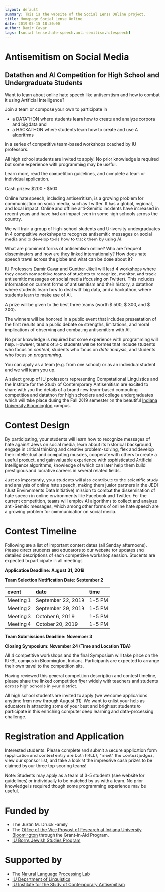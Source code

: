 ```yaml
---
layout: default
summary: This is the website of the Social Lense Online project.
title: Homepage Social Lense Online
date: 2019-05-15 18:30:00
author: Damir Cavar
tags: [social lense,hate-speech,anti-semitism,hatespeech]
---
```


# Antisemitism on Social Media

## Datathon and AI Competition for High School and Undergraduate Students

Want to learn about online hate speech like antisemitism and how to combat it using Artificial Intelligence?

Join a team or compose your own to participate in

- a DATATHON where students learn how to create and analyze corpora and big data and
- a HACKATHON where students learn how to create and use AI algorithms

in a series of competitive team-based workshops coached by IU professors.

All high school students are invited to apply! No prior knowledge is required but some experience with programming may be useful.

Learn more, read the competition guidelines, and complete a team or individual application.

Cash prizes: $200 - $500

Online hate speech, including antisemitism, is a growing problem for communication on social media, such as Twitter. It has a global, regional, and local impact. Online and offline anti-Semitic incidents have increased in recent years and have had an impact even in some high schools across the country. 

We will train a group of high-school students and University undergraduates in 4 competitive workshops to recognize antisemitic messages on social media and to develop tools how to track them by using AI.

What are prominent forms of antisemtism online?  Who are frequent disseminators and how are they linked internationally?  How does hate speech travel across the globe and what can be done about it?

IU Professors [Damir Cavar](http://damir.cavar.me/) and [Gunther Jikeli](https://isca.indiana.edu/about/faculty/jikeli-gunther.html) will lead 4 workshops where they coach competitive teams of students to recognize, monitor, and track antisemitic messages on social media (focusing on Twitter). This includes information on current forms of antisemitism and their history, a datathon where students learn how to deal with big data, and a hackathon, where students learn to make use of AI.

A prize will be given to the best three teams (worth $ 500, $ 300, and $ 200).

The winners will be honored in a public event that includes presentation of the first results and a public debate on strengths, limitations, and moral implications of observing and combating antisemitism with AI.



No prior knowledge is required but some experience with programming will help. However, teams of 3-5 students will be formed that include students who focus on *content*, students who focus on *data analysis*, and students who focus on *programming*.

You can apply as a team (e.g. from one school) or as an individual student and we will team you up.


A select group of IU professors representing Computational Linguistics and the Institute for the Study of Contemporary Antisemitism are excited to share with you the details of a brand new team-based computing competition and datathon for high schoolers and college undergraduates which will take place during the Fall 2019 semester on the beautiful [Indiana University Bloomington](https://www.indiana.edu/) campus. 


# Contest Design

By participating, your students will learn how to recognize messages of hate against Jews on social media, learn about its historical background, engage in critical thinking and creative problem-solving, flex and develop their intellectual and computing muscles, cooperate with others to create a useful product, and gain valuable experience with sophisticated Artificial Intelligence algorithms, knowledge of which can later help them build prestigious and lucrative careers in several related fields.

Just as importantly, your students will also contribute to the scientific study and analysis of online hate speech, making them junior partners in the JEDI (Just Environments Data Initiative) mission to combat the dissemination of hate speech in online environments like Facebook and Twitter. For the current competition, teams will employ AI algorithms to collect and analyze anti-Semitic messages, which among other forms of online hate speech are a growing problem for communication on social media.


# Contest Timeline

Following are a list of important contest dates (all Sunday afternoons). Please direct students and educators to our website for updates and detailed descriptions of each competitive workshop session. Students are expected to participate in all meetings.

**Application Deadline: August 31, 2019**

**Team Selection Notification Date: September 2**


| **event**    | **date**           | **time** |
|:-------------|:-------------------|:---------|
| Meeting 1    | September 22, 2019 | 1-5 PM   |
| Meeting 2    | September 29, 2019 | 1-5 PM   |
| Meeting 3    | October 6, 2019    | 1-5 PM   |
| Meeting 4    | October 20, 2019   | 1-5 PM   |


**Team Submissions Deadline: November 3**

**Closing Symposium: November 24 (Time and Location TBA)**


All 4 competitive workshops and the final Symposium will take place on the IU-BL campus in Bloomington, Indiana. Participants are expected to arrange their own travel to the competition site.

Having reviewed this general competition description and contest timeline, please share the linked competition flyer widely with teachers and students across high schools in your district.

All high school students are invited to apply (we welcome applications anytime from now through August 31). We want to enlist your help as educators in attracting some of your best and brightest students to participate in this enriching computer deep learning and data-processing challenge.


# Registration and Application

Interested students: Please complete and submit a secure application form (application and contest entry are both FREE), "meet" the contest judges, view our sponsor list, and take a look at the impressive cash prizes to be claimed by our three top-scoring teams!

Note: Students may apply as a team of 3-5 students (see website for guidelines) or individually to be matched by us with a team. No prior knowledge is required though some programming experience may be useful.



# Funded by

- The Justin M. Druck Family
- The [Office of the Vice Provost of Research at Indiana University Bloomington](https://research.iu.edu/) through the Grant-in-Aid Program.
- [IU Borns Jewish Studies Program](http://www.indiana.edu/~jsp/index.shtml)


# Supported by

- The [Natural Language Processing Lab](https://nlp-lab.org/)
- [IU Department of Linguistics](http://www.indiana.edu/~lingdept/)
- [IU Institute for the Study of Contemporary Antisemitism](https://isca.indiana.edu/)

